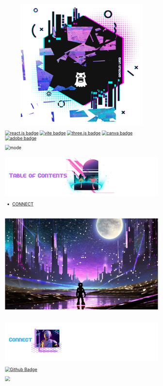 <p align="center">
<img height= '400px' src="./goblin-goods/branding/readme/header.png"/>
</p>

[![react.js badge](https://img.shields.io/badge/react-hotpink.svg?&logo=React&logoColor=white)](https://react.dev/)
[![vite badge](https://img.shields.io/badge/vite-skyblue.svg?&logo=Vite&logoColor=white)](https://vitejs.dev/)
[![three.js badge](https://img.shields.io/badge/threejs-purple.svg?&logo=Three.js&logoColor=white)](https://threejs.org/)
[![canva badge](https://img.shields.io/badge/canva-teal.svg?&logo=canva&logoColor=white)](https://canva.com/)
[![adobe badge](https://img.shields.io/badge/adobe-violet.svg?&logo=adobe&logoColor=white)](https://www.adobe.com)

<p align="left">
  <img alt="mode" src="https://img.shields.io/badge/view-darkmode-black.svg?&logo=Github&logoColor=white" >
</p>


### ![table-of-contents](./goblin-goods/branding/readme/toc.png)
  <!-- - [OVERVIEW](#overview)
    - [*gremlin-list*](#gremlin-list)
  - [INSTALLATION](#installation)
  - [USAGE](#usage)
    - [*demo*](#demo)
  - [SOURCES](#sources)
  - [LICENSE](#license)
  - [LINKS](#links) -->
  - [CONNECT](#connect)


#

<p align="center">
<img height= '300px' src="./goblin-goods/branding/background/robot-gremlin.png"/>
</p>

#

### ![connect](./goblin-goods/branding/readme/7.png)

[![Github Badge](https://img.shields.io/badge/christiecamp-deeppink.svg?&logo=Github&logoColor=white)](https://github.com/christiecamp/alien-prone)

<a href="mailto:christiecamphoto@gmail.com">
<img src="https://img.shields.io/badge/gmail-blue.svg?&logo=Gmail&logoColor=white" />
</a>

<!-- <p align="center">
<a href="https://www.christiecamp.com"><img height= '100px' src ="./goblin-goods/branding/elements/three-gremlins.png"></a>
</p> -->
